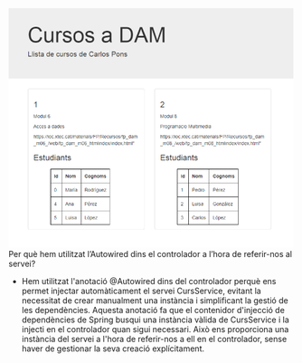 ![Interface](views/Interface.PNG)
Per què hem utilitzat l’Autowired dins el controlador a l’hora de referir-nos al servei?
  - Hem utilitzat l'anotació @Autowired dins del controlador perquè ens permet injectar                 automàticament el servei CursService, evitant la necessitat de crear manualment una instància i     simplificant la gestió de les dependències. Aquesta anotació fa que el contenidor d'injecció de     dependències de Spring busqui una instància vàlida de CursService i la injecti en el controlador     quan sigui necessari. Això ens proporciona una instància del servei a l'hora de referir-nos a       ell en el controlador, sense haver de gestionar la seva creació explícitament.
